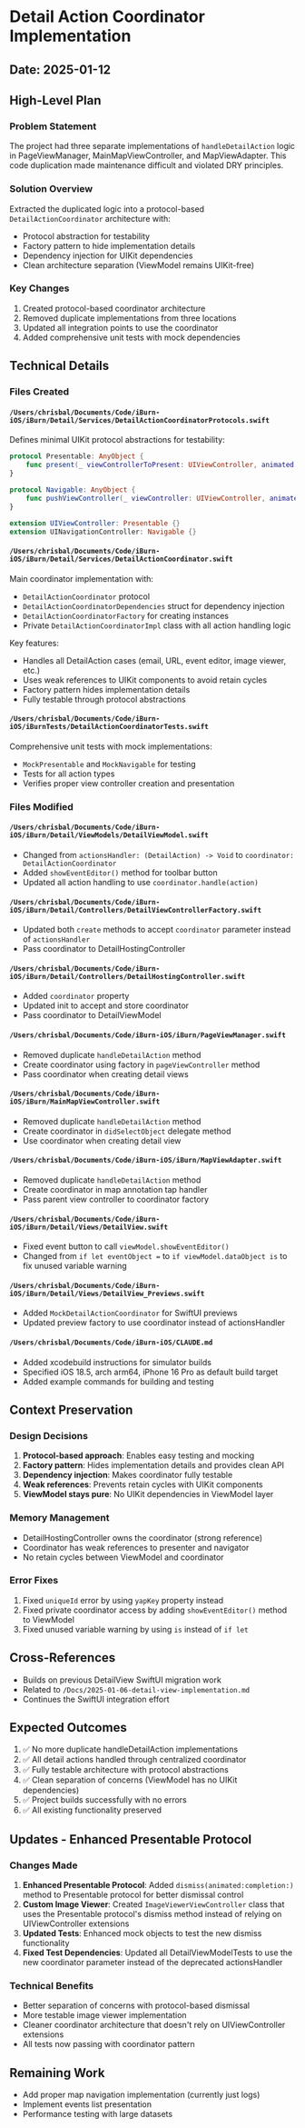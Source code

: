 # Detail Action Coordinator Implementation

## Date: 2025-01-12

## High-Level Plan

### Problem Statement
The project had three separate implementations of `handleDetailAction` logic in PageViewManager, MainMapViewController, and MapViewAdapter. This code duplication made maintenance difficult and violated DRY principles.

### Solution Overview
Extracted the duplicated logic into a protocol-based `DetailActionCoordinator` architecture with:
- Protocol abstraction for testability
- Factory pattern to hide implementation details
- Dependency injection for UIKit dependencies
- Clean architecture separation (ViewModel remains UIKit-free)

### Key Changes
1. Created protocol-based coordinator architecture
2. Removed duplicate implementations from three locations
3. Updated all integration points to use the coordinator
4. Added comprehensive unit tests with mock dependencies

## Technical Details

### Files Created

#### `/Users/chrisbal/Documents/Code/iBurn-iOS/iBurn/Detail/Services/DetailActionCoordinatorProtocols.swift`
Defines minimal UIKit protocol abstractions for testability:
```swift
protocol Presentable: AnyObject {
    func present(_ viewControllerToPresent: UIViewController, animated: Bool, completion: (() -> Void)?)
}

protocol Navigable: AnyObject {
    func pushViewController(_ viewController: UIViewController, animated: Bool)
}

extension UIViewController: Presentable {}
extension UINavigationController: Navigable {}
```

#### `/Users/chrisbal/Documents/Code/iBurn-iOS/iBurn/Detail/Services/DetailActionCoordinator.swift`
Main coordinator implementation with:
- `DetailActionCoordinator` protocol
- `DetailActionCoordinatorDependencies` struct for dependency injection
- `DetailActionCoordinatorFactory` for creating instances
- Private `DetailActionCoordinatorImpl` class with all action handling logic

Key features:
- Handles all DetailAction cases (email, URL, event editor, image viewer, etc.)
- Uses weak references to UIKit components to avoid retain cycles
- Factory pattern hides implementation details
- Fully testable through protocol abstractions

#### `/Users/chrisbal/Documents/Code/iBurn-iOS/iBurnTests/DetailActionCoordinatorTests.swift`
Comprehensive unit tests with mock implementations:
- `MockPresentable` and `MockNavigable` for testing
- Tests for all action types
- Verifies proper view controller creation and presentation

### Files Modified

#### `/Users/chrisbal/Documents/Code/iBurn-iOS/iBurn/Detail/ViewModels/DetailViewModel.swift`
- Changed from `actionsHandler: (DetailAction) -> Void` to `coordinator: DetailActionCoordinator`
- Added `showEventEditor()` method for toolbar button
- Updated all action handling to use `coordinator.handle(action)`

#### `/Users/chrisbal/Documents/Code/iBurn-iOS/iBurn/Detail/Controllers/DetailViewControllerFactory.swift`
- Updated both `create` methods to accept `coordinator` parameter instead of `actionsHandler`
- Pass coordinator to DetailHostingController

#### `/Users/chrisbal/Documents/Code/iBurn-iOS/iBurn/Detail/Controllers/DetailHostingController.swift`
- Added `coordinator` property
- Updated init to accept and store coordinator
- Pass coordinator to DetailViewModel

#### `/Users/chrisbal/Documents/Code/iBurn-iOS/iBurn/PageViewManager.swift`
- Removed duplicate `handleDetailAction` method
- Create coordinator using factory in `pageViewController` method
- Pass coordinator when creating detail views

#### `/Users/chrisbal/Documents/Code/iBurn-iOS/iBurn/MainMapViewController.swift`
- Removed duplicate `handleDetailAction` method
- Create coordinator in `didSelectObject` delegate method
- Use coordinator when creating detail view

#### `/Users/chrisbal/Documents/Code/iBurn-iOS/iBurn/MapViewAdapter.swift`
- Removed duplicate `handleDetailAction` method
- Create coordinator in map annotation tap handler
- Pass parent view controller to coordinator factory

#### `/Users/chrisbal/Documents/Code/iBurn-iOS/iBurn/Detail/Views/DetailView.swift`
- Fixed event button to call `viewModel.showEventEditor()`
- Changed from `if let eventObject =` to `if viewModel.dataObject is` to fix unused variable warning

#### `/Users/chrisbal/Documents/Code/iBurn-iOS/iBurn/Detail/Views/DetailView_Previews.swift`
- Added `MockDetailActionCoordinator` for SwiftUI previews
- Updated preview factory to use coordinator instead of actionsHandler

#### `/Users/chrisbal/Documents/Code/iBurn-iOS/CLAUDE.md`
- Added xcodebuild instructions for simulator builds
- Specified iOS 18.5, arch arm64, iPhone 16 Pro as default build target
- Added example commands for building and testing

## Context Preservation

### Design Decisions
1. **Protocol-based approach**: Enables easy testing and mocking
2. **Factory pattern**: Hides implementation details and provides clean API
3. **Dependency injection**: Makes coordinator fully testable
4. **Weak references**: Prevents retain cycles with UIKit components
5. **ViewModel stays pure**: No UIKit dependencies in ViewModel layer

### Memory Management
- DetailHostingController owns the coordinator (strong reference)
- Coordinator has weak references to presenter and navigator
- No retain cycles between ViewModel and coordinator

### Error Fixes
1. Fixed `uniqueId` error by using `yapKey` property instead
2. Fixed private coordinator access by adding `showEventEditor()` method to ViewModel
3. Fixed unused variable warning by using `is` instead of `if let`

## Cross-References
- Builds on previous DetailView SwiftUI migration work
- Related to `/Docs/2025-01-06-detail-view-implementation.md`
- Continues the SwiftUI integration effort

## Expected Outcomes
1. ✅ No more duplicate handleDetailAction implementations
2. ✅ All detail actions handled through centralized coordinator
3. ✅ Fully testable architecture with protocol abstractions
4. ✅ Clean separation of concerns (ViewModel has no UIKit dependencies)
5. ✅ Project builds successfully with no errors
6. ✅ All existing functionality preserved

## Updates - Enhanced Presentable Protocol

### Changes Made
1. **Enhanced Presentable Protocol**: Added `dismiss(animated:completion:)` method to Presentable protocol for better dismissal control
2. **Custom Image Viewer**: Created `ImageViewerViewController` class that uses the Presentable protocol's dismiss method instead of relying on UIViewController extensions
3. **Updated Tests**: Enhanced mock objects to test the new dismiss functionality
4. **Fixed Test Dependencies**: Updated all DetailViewModelTests to use the new coordinator parameter instead of the deprecated actionsHandler

### Technical Benefits
- Better separation of concerns with protocol-based dismissal
- More testable image viewer implementation
- Cleaner coordinator architecture that doesn't rely on UIViewController extensions
- All tests now passing with coordinator pattern

## Remaining Work
- Add proper map navigation implementation (currently just logs)
- Implement events list presentation
- Performance testing with large datasets